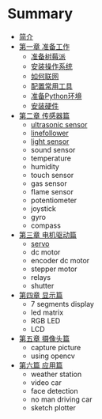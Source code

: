 # Summary

* [简介](README.md)
* [第一章 准备工作](chapter1.md)
   * [准备树莓派](prepare.md)
   * [安装操作系统](install_system.md)
   * [如何联网](how_to_connect_the_internet.md)
   * [配置常用工具](configuration_for_rpi.md)
   * [准备Python环境](ready_for_python.md)
   * [安装硬件](prepare_for_hardware.md)
* [第二章 传感器篇](chapter2.md)
   * [ultrasonic sensor](ultrasonic_sensor.md)
   * [linefollower](linefollower.md)
   * [light sensor](light_sensor.md)
   * sound sensor
   * temperature
   * humidity
   * touch sensor
   * gas sensor
   * flame sensor
   * potentiometer
   * joystick
   * gyro
   * compass
* [第三章 电机驱动篇](chapter3.md)
   * [servo](servo.md)
   * dc motor
   * encoder dc motor
   * stepper motor
   * relays
   * shutter
* [第四章 显示篇](chapter4.md)
   * 7 segments display
   * led matrix
   * RGB LED
   * LCD
* [第五章 摄像头篇](chapter5.md)
   * capture picture
   * using opencv
* [第六篇 应用篇](chapter6.md)
   * weather station
   * video car
   * face detection
   * no man driving car
   * sketch plotter

